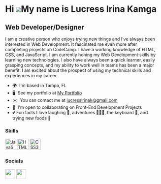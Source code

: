 

<!--
**LucressIrina/LucressIrina** is a ✨ _special_ ✨ repository because its `README.md` (this file) appears on your GitHub profile.

Here are some ideas to get you started:

- 🔭 I’m currently working on ...
- 🌱 I’m currently learning ...
- 👯 I’m looking to collaborate on ...
- 🤔 I’m looking for help with ...
- 💬 Ask me about ...
- 📫 How to reach me: ...
- 😄 Pronouns: ...
- ⚡ Fun fact: ...
-->
Hi ![](https://user-images.githubusercontent.com/18350557/176309783-0785949b-9127-417c-8b55-ab5a4333674e.gif)My name is Lucress Irina Kamga
===========================================================================================================================================

Web Developer/Designer
----------------------

I am a creative person who enjoys trying new things and I've always been interested in Web Development. It fascinated me even more after completing projects on CodeCamp. I have a working knowledge of HTML, CSS, and JavaScript. I am currently honing my Web Development skills by learning new technologies. I also have always been a quick learner, easily grasping concepts, and my ability to work well in teams has been a major benefit. I am excited about the prospect of using my technical skills and experiences in my career.

* 🌍  I'm based in Tampa, FL
* 🖥️  See my portfolio at [My Portfolio](http://magnificent-faloodeh-6a9b2d.netlify.app/)
* ✉️  You can contact me at [lucressirinak@gmail.com](mailto:lucressirinak@gmail.com)
* 🤝  I'm open to collaborating on Front-End Development Projects
* 💕  Fun facts I love laughing 🤣, adventures 🧗🏽‍♀️, the keyboard 🎹, and trying new foods 🤤

### Skills


<p align="left">
<a href="https://developer.mozilla.org/en-US/docs/Web/JavaScript" target="_blank" rel="noreferrer"><img src="https://raw.githubusercontent.com/danielcranney/readme-generator/main/public/icons/skills/javascript-colored.svg" width="36" height="36" alt="JavaScript" /></a>
<a href="https://developer.mozilla.org/en-US/docs/Glossary/HTML5" target="_blank" rel="noreferrer"><img src="https://raw.githubusercontent.com/danielcranney/readme-generator/main/public/icons/skills/html5-colored.svg" width="36" height="36" alt="HTML5" /></a>
<a href="https://www.w3.org/TR/CSS/#css" target="_blank" rel="noreferrer"><img src="https://raw.githubusercontent.com/danielcranney/readme-generator/main/public/icons/skills/css3-colored.svg" width="36" height="36" alt="CSS3" /></a>
</p>


### Socials

<p align="left"> <a href="https://www.github.com/LucressIrina" target="_blank" rel="noreferrer"><img src="https://raw.githubusercontent.com/danielcranney/readme-generator/main/public/icons/socials/github-dark.svg" width="32" height="32" /></a> <a href="https://www.linkedin.com/in/lucress-irina-kamga/" target="_blank" rel="noreferrer"><img src="https://raw.githubusercontent.com/danielcranney/readme-generator/main/public/icons/socials/linkedin.svg" width="32" height="32" /></a></p>
